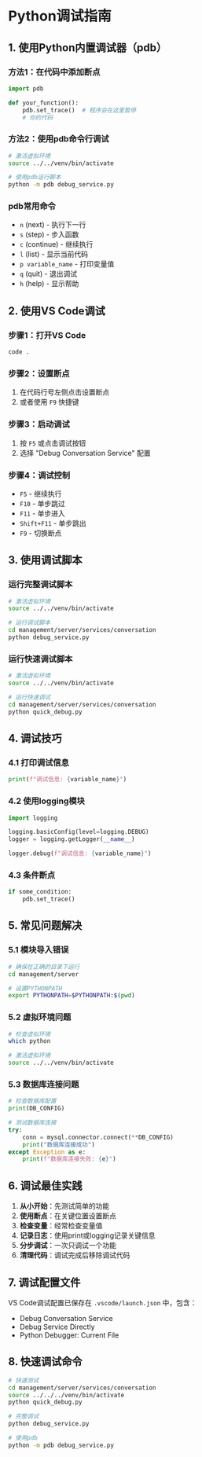 # Python调试指南

## 1. 使用Python内置调试器（pdb）

### 方法1：在代码中添加断点

```python
import pdb

def your_function():
    pdb.set_trace()  # 程序会在这里暂停
    # 你的代码
```

### 方法2：使用pdb命令行调试

```bash
# 激活虚拟环境
source ../../venv/bin/activate

# 使用pdb运行脚本
python -m pdb debug_service.py
```

### pdb常用命令

- `n` (next) - 执行下一行
- `s` (step) - 步入函数
- `c` (continue) - 继续执行
- `l` (list) - 显示当前代码
- `p variable_name` - 打印变量值
- `q` (quit) - 退出调试
- `h` (help) - 显示帮助

## 2. 使用VS Code调试

### 步骤1：打开VS Code
```bash
code .
```

### 步骤2：设置断点
1. 在代码行号左侧点击设置断点
2. 或者使用 `F9` 快捷键

### 步骤3：启动调试
1. 按 `F5` 或点击调试按钮
2. 选择 "Debug Conversation Service" 配置

### 步骤4：调试控制
- `F5` - 继续执行
- `F10` - 单步跳过
- `F11` - 单步进入
- `Shift+F11` - 单步跳出
- `F9` - 切换断点

## 3. 使用调试脚本

### 运行完整调试脚本
```bash
# 激活虚拟环境
source ../../venv/bin/activate

# 运行调试脚本
cd management/server/services/conversation
python debug_service.py
```

### 运行快速调试脚本
```bash
# 激活虚拟环境
source ../../venv/bin/activate

# 运行快速调试
cd management/server/services/conversation
python quick_debug.py
```

## 4. 调试技巧

### 4.1 打印调试信息
```python
print(f"调试信息: {variable_name}")
```

### 4.2 使用logging模块
```python
import logging

logging.basicConfig(level=logging.DEBUG)
logger = logging.getLogger(__name__)

logger.debug(f"调试信息: {variable_name}")
```

### 4.3 条件断点
```python
if some_condition:
    pdb.set_trace()
```

## 5. 常见问题解决

### 5.1 模块导入错误
```bash
# 确保在正确的目录下运行
cd management/server

# 设置PYTHONPATH
export PYTHONPATH=$PYTHONPATH:$(pwd)
```

### 5.2 虚拟环境问题
```bash
# 检查虚拟环境
which python

# 激活虚拟环境
source ../../venv/bin/activate
```

### 5.3 数据库连接问题
```python
# 检查数据库配置
print(DB_CONFIG)

# 测试数据库连接
try:
    conn = mysql.connector.connect(**DB_CONFIG)
    print("数据库连接成功")
except Exception as e:
    print(f"数据库连接失败: {e}")
```

## 6. 调试最佳实践

1. **从小开始**：先测试简单的功能
2. **使用断点**：在关键位置设置断点
3. **检查变量**：经常检查变量值
4. **记录日志**：使用print或logging记录关键信息
5. **分步调试**：一次只调试一个功能
6. **清理代码**：调试完成后移除调试代码

## 7. 调试配置文件

VS Code调试配置已保存在 `.vscode/launch.json` 中，包含：
- Debug Conversation Service
- Debug Service Directly
- Python Debugger: Current File

## 8. 快速调试命令

```bash
# 快速测试
cd management/server/services/conversation
source ../../../venv/bin/activate
python quick_debug.py

# 完整调试
python debug_service.py

# 使用pdb
python -m pdb debug_service.py
```
